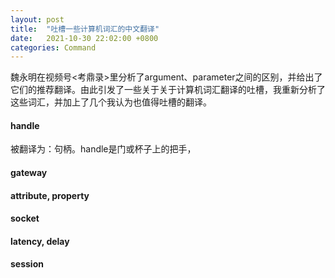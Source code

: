 ```yaml
---
layout: post
title:  "吐槽一些计算机词汇的中文翻译"
date:   2021-10-30 22:02:00 +0800
categories: Command
---
```


魏永明在视频号<考鼎录>里分析了argument、parameter之间的区别，并给出了它们的推荐翻译。由此引发了一些关于关于计算机词汇翻译的吐槽，我重新分析了这些词汇，并加上了几个我认为也值得吐槽的翻译。

<!-- more -->

#### handle

被翻译为：句柄。handle是门或杯子上的把手，

#### gateway

#### attribute, property

#### socket

#### latency, delay

#### session
